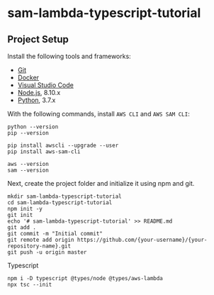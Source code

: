 # sam-lambda-typescript-tutorial

## Project Setup

Install the following tools and frameworks:

- [Git](https://git-scm.com/)
- [Docker](https://www.docker.com/get-started)
- [Visual Studio Code](https://code.visualstudio.com/)
- [Node.js](https://nodejs.org/en/download/releases/), 8.10.x
- [Python](https://www.python.org/downloads/), 3.7.x

With the following commands, install `AWS CLI` and `AWS SAM CLI`:

```
python --version
pip --version

pip install awscli --upgrade --user
pip install aws-sam-cli

aws --version
sam --version
```

Next, create the project folder and initialize it using npm and git.

```
mkdir sam-lambda-typescript-tutorial
cd sam-lambda-typescript-tutorial
npm init -y
git init
echo '# sam-lambda-typescript-tutorial' >> README.md
git add .
git commit -m "Initial commit"
git remote add origin https://github.com/{your-username}/{your-repository-name}.git
git push -u origin master
```

Typescript

```
npm i -D typescript @types/node @types/aws-lambda
npx tsc --init
```
